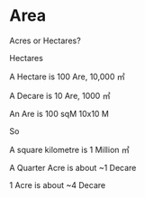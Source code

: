 # Area
Acres or Hectares?

Hectares 


A Hectare is 100 Are, 10,000 ㎡


A Decare is 10 Are, 1000 ㎡


An Are is 100 sqM 10x10 M


So 

A square kilometre is 1 Million ㎡


A Quarter Acre is about ~1 Decare

1 Acre is about ~4 Decare






